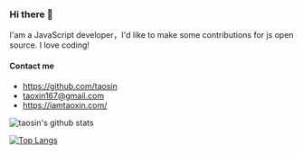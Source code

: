### Hi there 👋

I'am a JavaScript developer，I'd like to make some contributions for js open source. I love coding!


#### Contact me

- https://github.com/taosin
- taoxin167@gmail.com
- https://iamtaoxin.com/


![taosin's github stats](https://github-readme-stats.vercel.app/api?username=taosin&show_icons=true&theme=radical)

[![Top Langs](https://github-readme-stats.vercel.app/api/top-langs/?username=taosin&layout=compact)](https://github.com/anuraghazra/github-readme-stats)

